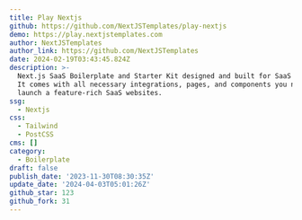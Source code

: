 ```yaml
---
title: Play Nextjs
github: https://github.com/NextJSTemplates/play-nextjs
demo: https://play.nextjstemplates.com
author: NextJSTemplates
author_link: https://github.com/NextJSTemplates
date: 2024-02-19T03:43:45.824Z
description: >-
  Next.js SaaS Boilerplate and Starter Kit designed and built for SaaS startups.
  It comes with all necessary integrations, pages, and components you need to
  launch a feature-rich SaaS websites.
ssg:
  - Nextjs
css:
  - Tailwind
  - PostCSS
cms: []
category:
  - Boilerplate
draft: false
publish_date: '2023-11-30T08:30:35Z'
update_date: '2024-04-03T05:01:26Z'
github_star: 123
github_fork: 31
---
```

